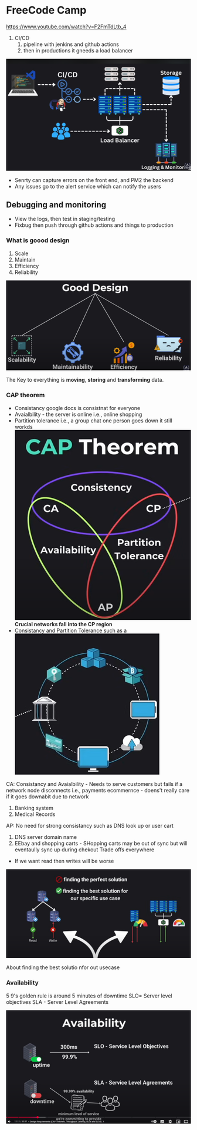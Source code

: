 # FreeCode Camp
https://www.youtube.com/watch?v=F2FmTdLtb_4

1. CI/CD 
   1. pipeline with jenkins and github actions
   2. then in productions it gneeds a load balancer

![alt text](image.png)

- Senrty can capture errors on the front end, and PM2 the backend
- Any issues go to the alert service which can notify the users

## Debugging and monitoring 
- View the logs, then test in staging/testing
- Fixbug then push through github actions and things to production


### What is goood design
1. Scale
2. Maintain
3. Efficiency
4. Reliability

![alt text](image-1.png)


The Key to everything is **moving**, **storing** and **transforming** data.

### CAP theorem
- Consistancy google docs is consistnat for everyone
- Avaialbility - the server is online i.e., online shopping
- Partition tolerance i.e., a group chat one person goes down it still workds
![alt text](image-2.png)
**Crucial networks fall into the CP region**
- Consistancy and Partition Tolerance such as a 
![alt text](image-3.png)

CA: Consistancy and Avaialbility - Needs to serve customers but fails if a network node disconnects i.e., payments ecommernce - doens't really care if it goes downabit due to network
1. Banking system
2. Medical Records


AP: No need for strong consistancy such as DNS look up or user cart
1. DNS server domain name
2. EEbay and shopping carts - SHopping carts may be out of sync but will eventaully sync up during chekout
Trade offs everywhere 
- If we want read then writes will be worse

![alt text](image-4.png)

About finding the best solutio nfor out usecase

### Availability 
5 9's golden rule is around 5 minutes of downtime
SLO= Server level objectives
SLA - Server Level Agreements

![alt text](image-5.png)